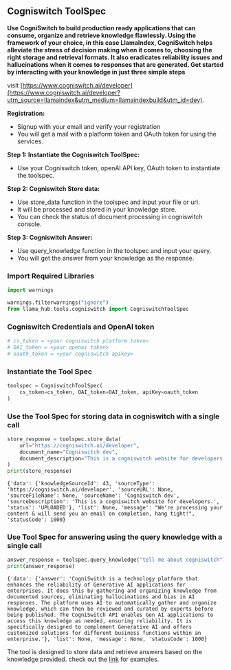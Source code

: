 ## Cogniswitch ToolSpec

**Use CogniSwitch to build production ready applications that can consume, organize and retrieve knowledge flawlessly. Using the framework of your choice, in this case LlamaIndex, CogniSwitch helps alleviate the stress of decision making when it comes to, choosing the right storage and retrieval formats. It also eradicates reliability issues and hallucinations when it comes to responses that are generated. Get started by interacting with your knowledge in just three simple steps**

visit [https://www.cogniswitch.ai/developer](https://www.cogniswitch.ai/developer?utm_source=llamaindex&utm_medium=llamaindexbuild&utm_id=dev).

**Registration:**
- Signup with your email and verify your registration
- You will get a mail with a platform token and OAuth token for using the services.


**Step 1: Instantiate the Cogniswitch ToolSpec:**
- Use your Cogniswitch token, openAI API key, OAuth token to instantiate the toolspec.  

**Step 2: Cogniswitch Store data:**
- Use store_data function in the toolspec and input your file or url. 
- It will be processed and stored in your knowledge store. 
- You can check the status of document processing in cogniswitch console. 

**Step 3: Cogniswitch Answer:**
- Use query_knowledge function in the toolspec and input your query. 
- You will get the answer from your knowledge as the response. 


### Import Required Libraries


```python
import warnings

warnings.filterwarnings("ignore")
from llama_hub.tools.cogniswitch import CogniswitchToolSpec
```

### Cogniswitch Credentials and OpenAI token


```python
# cs_token = <your cogniswitch platform token>
# OAI_token = <your openai token>
# oauth_token = <your cogniswitch apikey>
```

### Instantiate the Tool Spec


```python
toolspec = CogniswitchToolSpec(
    cs_token=cs_token, OAI_token=OAI_token, apiKey=oauth_token
)
```

### Use the Tool Spec for storing data in cogniswitch with a single call


```python
store_response = toolspec.store_data(
    url="https://cogniswitch.ai/developer",
    document_name="Cogniswitch dev",
    document_description="This is a cogniswitch website for developers.",
)
print(store_response)
```

    {'data': {'knowledgeSourceId': 43, 'sourceType': 'https://cogniswitch.ai/developer', 'sourceURL': None, 'sourceFileName': None, 'sourceName': 'Cogniswitch dev', 'sourceDescription': 'This is a cogniswitch website for developers.', 'status': 'UPLOADED'}, 'list': None, 'message': "We're processing your content & will send you an email on completion, hang tight!", 'statusCode': 1000}
    

### Use Tool Spec for answering using the query knowledge with a single call


```python
answer_response = toolspec.query_knowledge("tell me about cogniswitch")
print(answer_response)
```

    {'data': {'answer': 'CogniSwitch is a technology platform that enhances the reliability of Generative AI applications for enterprises. It does this by gathering and organizing knowledge from documented sources, eliminating hallucinations and bias in AI responses. The platform uses AI to automatically gather and organize knowledge, which can then be reviewed and curated by experts before being published. The CogniSwitch API enables Gen AI applications to access this knowledge as needed, ensuring reliability. It is specifically designed to complement Generative AI and offers customized solutions for different business functions within an enterprise.'}, 'list': None, 'message': None, 'statusCode': 1000}
    
The tool is designed to store data and retrieve answers based on the knowledge provided. check out the [link](https://github.com/run-llama/llama-hub/blob/main/llama_hub/tools/notebooks/cogniswitch.ipynb) for examples.
